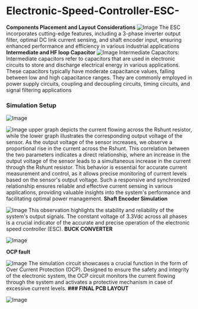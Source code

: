 # Electronic-Speed-Controller-ESC-
**Components Placement and Layout Considerations**
![Image](https://github.com/users/NaorBalas/projects/1/assets/162509440/64877777-5460-417e-87d6-ca7ab27c8843)
The ESC incorporates cutting-edge features, including a 3-phase inverter output filter, optimal DC link current sensing, and shaft encoder input, ensuring enhanced performance and efficiency in various industrial applications
**Intermediate and HF loop Capacitor**
![Image](https://github.com/users/NaorBalas/projects/1/assets/162509440/bc4ec546-df9d-4627-90e5-e4937bf07006)
Intermediate Capacitors: Intermediate capacitors refer to capacitors that are used in electronic circuits to store and discharge electrical energy in various applications. These capacitors typically have moderate capacitance values, falling between low and high capacitance ranges. They are commonly employed in power supply circuits, coupling and decoupling circuits, timing circuits, and signal filtering applications
### **Simulation Setup**
![Image](https://github.com/users/NaorBalas/projects/1/assets/162509440/f58e0856-e709-4f08-9e32-04d10913f834)


![Image](https://github.com/users/NaorBalas/projects/1/assets/162509440/71354811-3991-47fa-a336-1aa22f976b35)
upper graph depicts the current flowing across the Rshunt resistor, while the lower graph illustrates the corresponding output voltage of the sensor. As the output voltage of the sensor increases, we observe a proportional rise in the current across the Rshunt. This correlation between the two parameters indicates a direct relationship, where an increase in the output voltage of the sensor leads to a simultaneous increase in the current through the Rshunt resistor. This behavior is essential for accurate current measurement and control, as it allows precise monitoring of current levels based on the sensor's output voltage. Such a responsive and synchronized relationship ensures reliable and effective current sensing in various applications, providing valuable insights into the system's performance and facilitating optimal power management.
**Shaft Encoder Simulation**


![Image](https://github.com/users/NaorBalas/projects/1/assets/162509440/5bdc0422-71f9-4c75-8ad8-c5e0e75918f7)
This observation highlights the stability and reliability of the system's output signals. The constant voltage of 3.3Vdc across all phases is a crucial indicator of the accurate and precise operation of the electronic speed controller (ESC).
**BUCK CONVERTER**


![Image](https://github.com/users/NaorBalas/projects/1/assets/162509440/4fe52e67-ade3-4274-8726-c406b452e9dc)

**OCP fault** 

![Image](https://github.com/users/NaorBalas/projects/1/assets/162509440/97796624-60bb-457b-a682-93aab5f7979e)
The simulation circuit showcases a crucial function in the form of Over Current Protection (OCP). Designed to ensure the safety and integrity of the electronic system, the OCP circuit monitors the current flowing through the system and activates a protective mechanism in case of excessive current levels. 
**### FINAL PCB LAYOUT**


![Image](https://github.com/users/NaorBalas/projects/1/assets/162509440/bec4d075-3488-47fa-8e8a-16aa2ad02db6)
